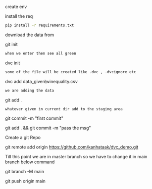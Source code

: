  create env



install the req
```bash
pip install -r requirements.txt
```

download the data from

git init   
```bash
when we enter then see all green 
```

dvc init  
```bash
some of the file will be created like .dvc , .dvcignore etc
```

dvc add data_given\winequality.csv
```bash
we are adding the data
```

git add .
```bash
whatever given in current dir add to the staging area
```

git commit -m "first commit"

git add . && git commit -m "pass the msg"

Create a git Repo

git remote add origin https://github.com/kanhataak/dvc_demo.git

Till this point we are in master branch so we have to change it in main branch below command

git branch -M main

git push origin main